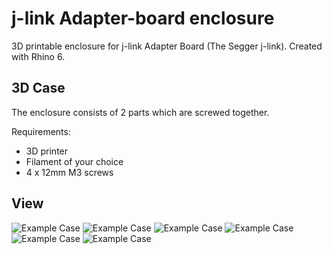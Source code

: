# j-link Adapter-board enclosure
3D printable enclosure for j-link Adapter Board (The Segger j-link). Created with Rhino 6.

## 3D Case

The enclosure consists of 2 parts which are screwed together. 

Requirements:
* 3D printer 
* Filament of your choice
* 4 x 12mm M3 screws

## View
![Example Case](iso3.jpg)
![Example Case](iso2.jpg)
![Example Case](IMG_20191224_133136.jpg)
![Example Case](IMG_20191224_133216.jpg)
![Example Case](IMG_20191224_133234.jpg)
![Example Case](jlink-adapter.jpg)


